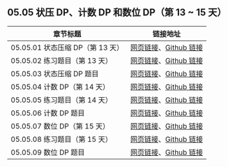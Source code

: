 ## 05.05  状压 DP、计数 DP 和数位 DP（第 13 ~ 15 天）

| 章节标题                               | 链接地址                                                     |
| -------------------------------------- | ------------------------------------------------------------ |
| 05.05.01 状态压缩 DP（第 13 天） | [网页链接](https://datawhalechina.github.io/leetcode-notes/#/ch05/05.05/05.05.01-State-DP)、[Github 链接](https://github.com/datawhalechina/leetcode-notes/blob/main/docs/ch05/05.05/05.05.01-State-DP.md) |
| 05.05.02 练习题目（第 13  天） | [网页链接](https://datawhalechina.github.io/leetcode-notes/#/ch05/05.05/05.05.02-Exercises)、[Github 链接](https://github.com/datawhalechina/leetcode-notes/blob/main/docs/ch05/05.05/05.05.02-Exercises.md) |
| 05.05.03 状态压缩 DP 题目 | [网页链接](https://datawhalechina.github.io/leetcode-notes/#/ch05/05.05/05.05.03-State-DP-List)、[Github 链接](https://github.com/datawhalechina/leetcode-notes/blob/main/docs/ch05/05.05/05.05.03-State-DP-List.md) |
| 05.05.04 计数 DP（第 14 天） | [网页链接](https://datawhalechina.github.io/leetcode-notes/#/ch05/05.05/05.05.04-Counting-DP)、[Github 链接](https://github.com/datawhalechina/leetcode-notes/blob/main/docs/ch05/05.05/05.05.04-Counting-DP.md) |
| 05.05.05 练习题目（第 14 天） | [网页链接](https://datawhalechina.github.io/leetcode-notes/#/ch05/05.05/05.05.05-Exercises)、[Github 链接](https://github.com/datawhalechina/leetcode-notes/blob/main/docs/ch05/05.05/05.05.05-Exercises.md) |
| 05.05.06 计数 DP 题目 | [网页链接](https://datawhalechina.github.io/leetcode-notes/#/ch05/05.05/05.05.06-Counting-DP-List)、[Github 链接](https://github.com/datawhalechina/leetcode-notes/blob/main/docs/ch05/05.05/05.05.06-Counting-DP-List.md) |
| 05.05.07 数位 DP（第 15 天） | [网页链接](https://datawhalechina.github.io/leetcode-notes/#/ch05/05.05/05.05.07-Digit-DP)、[Github 链接](https://github.com/datawhalechina/leetcode-notes/blob/main/docs/ch05/05.05/05.05.07-Digit-DP.md) |
| 05.05.08 练习题目（第 15 天） | [网页链接](https://datawhalechina.github.io/leetcode-notes/#/ch05/05.05/05.05.08-Exercises)、[Github 链接](https://github.com/datawhalechina/leetcode-notes/blob/main/docs/ch05/05.05/05.05.08-Exercises.md) |
| 05.05.09 数位 DP 题目 | [网页链接](https://datawhalechina.github.io/leetcode-notes/#/ch05/05.05/05.05.09-Digit-DP-List)、[Github 链接](https://github.com/datawhalechina/leetcode-notes/blob/main/docs/ch05/05.05/05.05.09-Digit-DP-List.md) |
